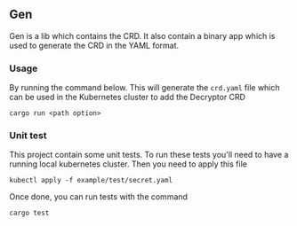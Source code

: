 ## Gen

Gen is a lib which contains the CRD. It also contain a binary app which is used to generate the CRD in the YAML format.

### Usage

By running the command below. This will generate the `crd.yaml` file which can be used in the Kubernetes cluster to add the Decryptor CRD

```
cargo run <path option>
```

### Unit test

This project contain some unit tests. To run these tests you'll need to have a running local kubernetes cluster. Then you need to apply this file

```
kubectl apply -f example/test/secret.yaml
```

Once done, you can run tests with the command

```
cargo test
```